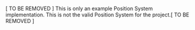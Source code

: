 [ TO BE REMOVED ] This is only an example Position System implementation. This is not the valid Position System for the project.[ TO BE REMOVED ] 
